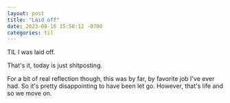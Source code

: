 ```yaml
---
layout: post
title: "Laid off"
date: 2023-08-16 15:50:12 -0700
categories: til
---
```


TIL I was laid off.

That's it, today is just shitposting.

For a bit of real reflection though, this was by far, by favorite job I've ever had. So it's pretty disappointing to have been let go. However, that's life and so we move on.
